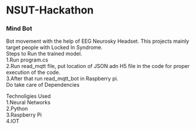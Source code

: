# NSUT-Hackathon
<h3>Mind Bot</h3>

Bot movement with the help of EEG Neurosky Headset.
This projects mainly target people with Locked In Syndrome.<br>
Steps to Run the trained model.<br>
1.Run program.cs<br>
2.Run read_mqtt file, put location of JSON adn H5 file in the code for proper execution of the code.<br>
3.After that run read_mqtt_bot in Raspberry pi.<br>
Do take care of Dependencies

Technoligies Used
<br>
1.Neural Networks<br>
2.Python<br>
3.Raspberry Pi<br>
4.IOT<br>
